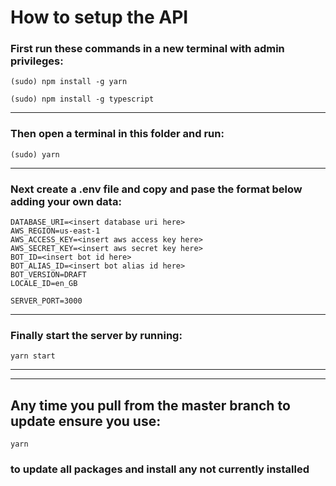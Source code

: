 # How to setup the API #

### First run these commands in a new terminal with admin privileges: ###

`(sudo) npm install -g yarn`

`(sudo) npm install -g typescript`

----

### Then open a terminal in this folder and run: ###
`
(sudo) yarn
`

----

### Next create a .env file and copy and pase the format below adding your own data: ###
```
DATABASE_URI=<insert database uri here>
AWS_REGION=us-east-1
AWS_ACCESS_KEY=<insert aws access key here>
AWS_SECRET_KEY=<insert aws secret key here>
BOT_ID=<insert bot id here>
BOT_ALIAS_ID=<insert bot alias id here>
BOT_VERSION=DRAFT
LOCALE_ID=en_GB

SERVER_PORT=3000

```

----

### Finally start the server by running: ###
`
yarn start
`

----
----

## Any time you pull from the master branch to update ensure you use: ##
` yarn `
### to update all packages and install any not currently installed ###
